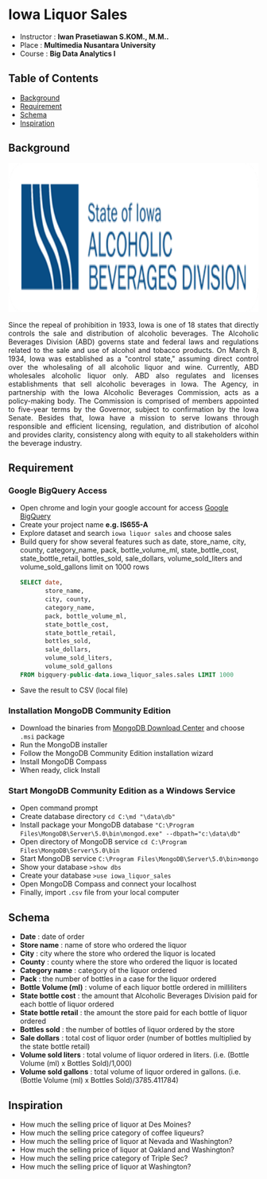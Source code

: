 # Iowa Liquor Sales
* Instructor :  <b>Iwan Prasetiawan S.KOM., M.M..</b>
* Place : <b>Multimedia Nusantara University</b>
* Course : <b>Big Data Analytics I</b>

## Table of Contents
* [Background](#background)
* [Requirement](#requirement)
* [Schema](#schema)
* [Inspiration](#inspiration)

## Background
<img src="https://github.com/Bayunova28/Iowa_Liquor_Sales/blob/master/iowa_liquor_cover.png" height="300" width="1000">
<p align="justify">Since the repeal of prohibition in 1933, Iowa is one of 18 states that directly controls the sale and distribution of alcoholic beverages. 
The Alcoholic Beverages Division (ABD) governs state and federal laws and regulations related to the sale and use of alcohol and tobacco products. On March 8, 1934, 
Iowa was established as a "control state," assuming direct control over the wholesaling of all alcoholic liquor and wine. Currently, ABD wholesales alcoholic liquor 
only. ABD also regulates and licenses establishments that sell alcoholic beverages in Iowa. The Agency, in partnership with the Iowa Alcoholic Beverages Commission, 
acts as a policy-making body. The Commission is comprised of members appointed to five-year terms by the Governor, subject to confirmation by the Iowa Senate. Besides
that, Iowa have a mission to serve Iowans through responsible and efficient licensing, regulation, and distribution of alcohol and provides clarity, consistency along 
with equity to all stakeholders within the beverage industry.<p>

## Requirement
### Google BigQuery Access
* Open chrome and login your google account for access [Google BigQuery](https://accounts.google.com/ServiceLogin/signinchooser?service=cloudconsole&passive=1209600&osid=1&continue=https%3A%2F%2Fconsole.cloud.google.com%2Fbigquery%3Fproject%3Dcharming-script-322807%26authuser%3D3&followup=https%3A%2F%2Fconsole.cloud.google.com%2Fbigquery%3Fproject%3Dcharming-script-322807%26authuser%3D3&flowName=GlifWebSignIn&flowEntry=ServiceLogin)
* Create your project name <b>e.g. IS655-A</b>
* Explore dataset and search `iowa liquor sales` and choose sales
* Build query for show several features such as  date, store_name, city, county, category_name, pack, bottle_volume_ml, state_bottle_cost, state_bottle_retail, 
bottles_sold, sale_dollars, volume_sold_liters and volume_sold_gallons limit on 1000 rows
  ```sql
  SELECT date, 
         store_name, 
         city, county, 
         category_name, 
         pack, bottle_volume_ml, 
         state_bottle_cost, 
         state_bottle_retail, 
         bottles_sold, 
         sale_dollars, 
         volume_sold_liters,
         volume_sold_gallons 
  FROM bigquery-public-data.iowa_liquor_sales.sales LIMIT 1000
  ```
* Save the result to CSV (local file)

### Installation MongoDB Community Edition
* Download the binaries from [MongoDB Download Center](https://www.mongodb.com/try/download/community?tck=docs_server) and choose `.msi` package
* Run the MongoDB installer
* Follow the MongoDB Community Edition installation wizard
* Install MongoDB Compass
* When ready, click Install
  
### Start MongoDB Community Edition as a Windows Service
* Open command prompt
* Create database directory `cd C:\md "\data\db"`
* Install package your MongoDB database `"C:\Program Files\MongoDB\Server\5.0\bin\mongod.exe" --dbpath="c:\data\db"`
* Open directory of MongoDB service `cd C:\Program Files\MongoDB\Server\5.0\bin`
* Start MongoDB service `C:\Program Files\MongoDB\Server\5.0\bin>mongo`
* Show your database `>show dbs`
* Create your database `>use iowa_liquor_sales`
* Open MongoDB Compass and connect your localhost
* Finally, import `.csv` file from your local computer  

## Schema
* <b>Date</b> : date of order 
* <b>Store name</b> : name of store who ordered the liquor 
* <b>City</b> : city where the store who ordered the liquor is located 
* <b>County</b> : county where the store who ordered the liquor is located 
* <b>Category name</b> : category of the liquor ordered 
* <b>Pack</b> : the number of bottles in a case for the liquor ordered 
* <b>Bottle Volume (ml)</b> : volume of each liquor bottle ordered in milliliters 
* <b>State bottle cost</b> : the amount that Alcoholic Beverages Division paid for each bottle of liquor ordered 
* <b>State bottle retail</b> : the amount the store paid for each bottle of liquor ordered 
* <b>Bottles sold</b> : the number of bottles of liquor ordered by the store 
* <b>Sale dollars</b> : total cost of liquor order (number of bottles multiplied by the state bottle retail) 
* <b>Volume sold liters</b> : total volume of liquor ordered in liters. (i.e. (Bottle Volume (ml) x Bottles Sold)/1,000)
* <b>Volume sold gallons</b> : total volume of liquor ordered in gallons. (i.e. (Bottle Volume (ml) x Bottles Sold)/3785.411784) 

## Inspiration
* How much the selling price of liquor at Des Moines?
* How much the selling price category of coffee liqueurs?  
* How much the selling price of liquor at Nevada and Washington?
* How much the selling price of liquor at Oakland and Washington?
* How much the selling price category of Triple Sec?
* How much the selling price of liquor at Washington? 
